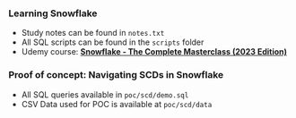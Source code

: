### Learning Snowflake

- Study notes can be found in `notes.txt`
- All SQL scripts can be found in the `scripts` folder
- Udemy course: [**Snowflake - The Complete Masterclass (2023 Edition)**](https://www.udemy.com/course/snowflake-masterclass/)

### Proof of concept: Navigating SCDs in Snowflake
- All SQL queries available in `poc/scd/demo.sql`
- CSV Data used for POC is available at `poc/scd/data`